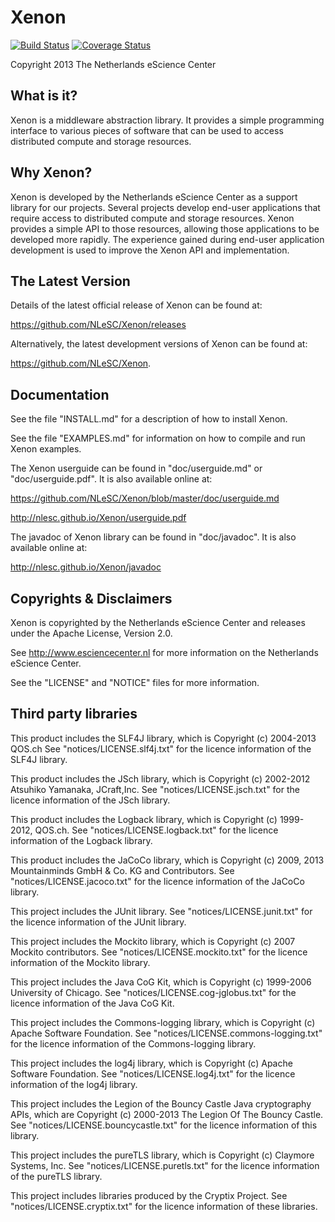 
Xenon
=====

[![Build Status](https://travis-ci.org/NLeSC/Xenon.svg?branch=develop
)](https://travis-ci.org/NLeSC/Xenon)
[![Coverage Status](https://coveralls.io/repos/NLeSC/Xenon/badge.svg?branch=develop&service=github)](https://coveralls.io/github/NLeSC/Xenon?branch=develop)

Copyright 2013 The Netherlands eScience Center

What is it?
-----------

Xenon is a middleware abstraction library. It provides a simple 
programming interface to various pieces of software that can be used
to access distributed compute and storage resources. 


Why Xenon?
----------

Xenon is developed by the Netherlands eScience Center as a support
library for our projects. Several projects develop end-user 
applications that require access to distributed compute and storage
resources. Xenon provides a simple API to those resources, allowing
those applications to be developed more rapidly. The experience 
gained during end-user application development is used to improve 
the Xenon API and implementation. 


The Latest Version
------------------

Details of the latest official release of Xenon can be found at:

<https://github.com/NLeSC/Xenon/releases>

Alternatively, the latest development versions of Xenon can be 
found at:

<https://github.com/NLeSC/Xenon>.


Documentation
-------------

See the file "INSTALL.md" for a description of how to install Xenon. 

See the file "EXAMPLES.md" for information on how to compile and 
run Xenon examples.

The Xenon userguide can be found in "doc/userguide.md" or 
"doc/userguide.pdf". It is also available online at:

<https://github.com/NLeSC/Xenon/blob/master/doc/userguide.md>

<http://nlesc.github.io/Xenon/userguide.pdf>

The javadoc of Xenon library can be found in "doc/javadoc". It is 
also available online at: 

<http://nlesc.github.io/Xenon/javadoc>


Copyrights & Disclaimers
------------------------

Xenon is copyrighted by the Netherlands eScience Center and 
releases under the Apache License, Version 2.0.

See <http://www.esciencecenter.nl> for more information on the 
Netherlands eScience Center.

See the "LICENSE" and "NOTICE" files for more information. 


Third party libraries
---------------------

This product includes the SLF4J library, which is Copyright 
(c) 2004-2013 QOS.ch See "notices/LICENSE.slf4j.txt" for the licence 
information of the SLF4J library.

This product includes the JSch library, which is Copyright 
(c) 2002-2012 Atsuhiko Yamanaka, JCraft,Inc. 
See "notices/LICENSE.jsch.txt" for the licence information of the 
JSch library.

This product includes the Logback library, which is Copyright 
(c) 1999-2012, QOS.ch. See "notices/LICENSE.logback.txt" for the 
licence information of the Logback library.

This product includes the JaCoCo library, which is Copyright
(c) 2009, 2013 Mountainminds GmbH & Co. KG and Contributors. See
"notices/LICENSE.jacoco.txt" for the licence information of the 
JaCoCo library.

This project includes the JUnit library. 
See "notices/LICENSE.junit.txt" for the licence information of the 
JUnit library.

This project includes the Mockito library, which is Copyright 
(c) 2007 Mockito contributors. See "notices/LICENSE.mockito.txt" 
for the licence information of the Mockito library.

This project includes the Java CoG Kit, which is Copyright (c) 1999-2006 
University of Chicago. See "notices/LICENSE.cog-jglobus.txt" for the 
licence information of the Java CoG Kit.

This project includes the Commons-logging library, which is Copyright (c)
Apache Software Foundation. See "notices/LICENSE.commons-logging.txt"
for the licence information of the Commons-logging library.

This project includes the log4j library, which is Copyright (c) Apache 
Software Foundation. See "notices/LICENSE.log4j.txt" for the licence 
information of the log4j library.

This project includes the Legion of the Bouncy Castle Java cryptography 
APIs, which are Copyright (c) 2000-2013 The Legion Of The Bouncy Castle. 
See "notices/LICENSE.bouncycastle.txt" for the licence information of this 
library.

This project includes the pureTLS library, which is Copyright (c) Claymore 
Systems, Inc. See "notices/LICENSE.puretls.txt" for the licence information 
of the pureTLS library.

This project includes libraries produced by the Cryptix Project. See 
"notices/LICENSE.cryptix.txt" for the licence information of these libraries.

